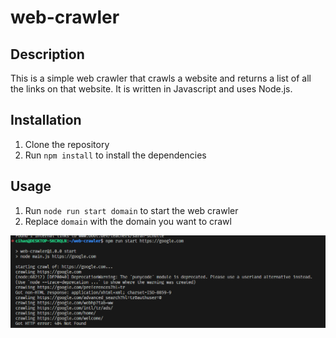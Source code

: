 # web-crawler

## Description

This is a simple web crawler that crawls a website and returns a list of all the links on that website. It is written in Javascript and uses Node.js.

## Installation

1. Clone the repository
2. Run `npm install` to install the dependencies

## Usage

1. Run `node run start domain` to start the web crawler
2. Replace `domain` with the domain you want to crawl

![View](image.png)







